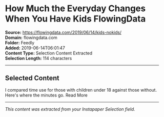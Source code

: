 # How Much the Everyday Changes When You Have Kids FlowingData

**Source:** https://flowingdata.com/2019/06/14/kids-nokids/  
**Domain:** flowingdata.com  
**Folder:** Feedly  
**Added:** 2019-06-14T06:01:47  
**Content Type:** Selection Content Extracted  
**Selection Length:** 114 characters  


---

## Selected Content

I compared time use for those with children under 18 against those without. Here's where the minutes go. Read More

---

*This content was extracted from your Instapaper Selection field.*